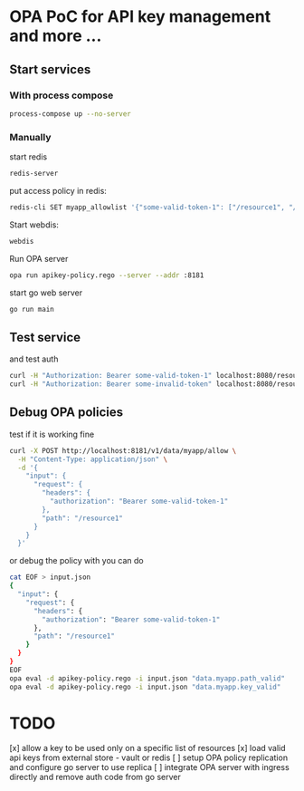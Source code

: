 # OPA PoC for API key management and more ...


## Start services

### With process compose

```sh
process-compose up --no-server
```

### Manually

start redis

```sh
redis-server
```

put access policy in redis:

```sh
redis-cli SET myapp_allowlist '{"some-valid-token-1": ["/resource1", "/resource2"], "some-valid-token-2": ["/resource2"]}'
```

Start webdis:

```sh
webdis
```

Run OPA server

```sh
opa run apikey-policy.rego --server --addr :8181
```


start go web server

```sh
go run main
```

## Test service

and test auth 

```sh
curl -H "Authorization: Bearer some-valid-token-1" localhost:8080/resource1
curl -H "Authorization: Bearer some-invalid-token" localhost:8080/resource1
```

## Debug OPA policies 

test if it is working fine

```sh
curl -X POST http://localhost:8181/v1/data/myapp/allow \
  -H "Content-Type: application/json" \
  -d '{
    "input": {
      "request": {
        "headers": {
          "authorization": "Bearer some-valid-token-1"
        },
        "path": "/resource1"
      }
    }
  }'
```

or debug the policy with you can do

```sh
cat EOF > input.json
{
  "input": {
    "request": {
      "headers": {
        "authorization": "Bearer some-valid-token-1"
      },
      "path": "/resource1"
    }
  }
}
EOF
opa eval -d apikey-policy.rego -i input.json "data.myapp.path_valid"
opa eval -d apikey-policy.rego -i input.json "data.myapp.key_valid"
```


# TODO 

[x] allow a key to be used only on a specific list of resources
[x] load valid api keys from external store - vault or redis
[ ] setup OPA policy replication and configure go server to use replica
[ ] integrate OPA server with ingress directly and remove auth code from go server

